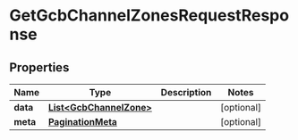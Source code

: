 

# GetGcbChannelZonesRequestResponse


## Properties

Name | Type | Description | Notes
------------ | ------------- | ------------- | -------------
**data** | [**List&lt;GcbChannelZone&gt;**](GcbChannelZone.md) |  |  [optional]
**meta** | [**PaginationMeta**](PaginationMeta.md) |  |  [optional]




